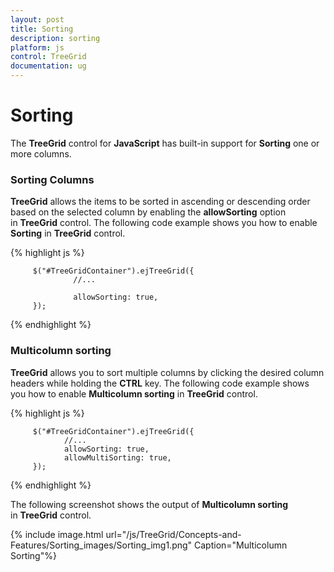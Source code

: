 ```yaml
---
layout: post
title: Sorting
description: sorting
platform: js
control: TreeGrid
documentation: ug
---
```


# Sorting

The **TreeGrid** control for **JavaScript** has built-in support for **Sorting** one or more columns.

### Sorting Columns

**TreeGrid** allows the items to be sorted in ascending or descending order based on the selected column by enabling the **allowSorting** option in **TreeGrid** control. The following code example shows you how to enable **Sorting** in **TreeGrid** control.

{% highlight js %}


         $("#TreeGridContainer").ejTreeGrid({
                  //...

                  allowSorting: true,
         });



{% endhighlight %}

### Multicolumn sorting

**TreeGrid** allows you to sort multiple columns by clicking the desired column headers while holding the **CTRL** key. The following code example shows you how to enable **Multicolumn sorting** in **TreeGrid** control.

{% highlight js %}

         $("#TreeGridContainer").ejTreeGrid({
                //...
                allowSorting: true,
                allowMultiSorting: true,
         });


{% endhighlight %}



The following screenshot shows the output of **Multicolumn sorting** in **TreeGrid** control.

{% include image.html url="/js/TreeGrid/Concepts-and-Features/Sorting_images/Sorting_img1.png" Caption="Multicolumn Sorting"%}

